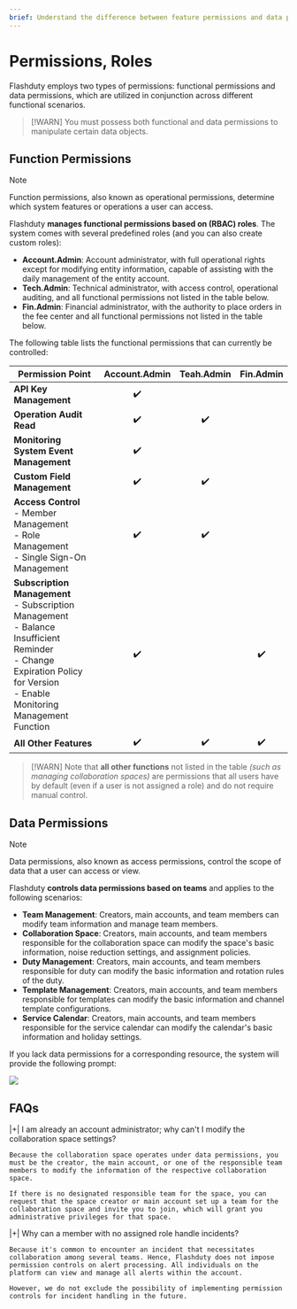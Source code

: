 ```yaml
---
brief: Understand the difference between feature permissions and data permissions
---
```


# Permissions, Roles

Flashduty employs two types of permissions: functional permissions and data permissions, which are utilized in conjunction across different functional scenarios.

> [!WARN]
> You must possess both functional and data permissions to manipulate certain data objects.

## Function Permissions
> [!NOTE]
> Function permissions, also known as operational permissions, determine which system features or operations a user can access.

Flashduty **manages functional permissions based on (RBAC) roles**. The system comes with several predefined roles (and you can also create custom roles):

- **Account.Admin**: Account administrator, with full operational rights except for modifying entity information, capable of assisting with the daily management of the entity account.
- **Tech.Admin**: Technical administrator, with access control, operational auditing, and all functional permissions not listed in the table below.
- **Fin.Admin**: Financial administrator, with the authority to place orders in the fee center and all functional permissions not listed in the table below.

The following table lists the functional permissions that can currently be controlled:

| Permission Point | Account.Admin | Teah.Admin | Fin.Admin |
| ------------ | :--------: | :--------:  | :--------: |
| **API Key Management**    | ✔️       |            |            |
| **Operation Audit Read**     | ✔️ | ✔️ |  |
| **Monitoring System Event Management**    | ✔️ |  |  |
| **Custom Field Management**    | ✔️ | ✔️ |  |
| **Access Control**<br>- Member Management<br>- Role Management<br>- Single Sign-On Management     | ✔️ | ✔️ |  |
| **Subscription Management**<br>- Subscription Management<br>- Balance Insufficient Reminder<br>- Change Expiration Policy for Version<br>- Enable Monitoring Management Function    | ✔️ |  | ✔️ |
| **All Other Features** | ✔️ | ✔️ | ✔️ |

> [!WARN]
> Note that **all other functions** not listed in the table *(such as managing collaboration spaces)* are permissions that all users have by default (even if a user is not assigned a role) and do not require manual control.

## Data Permissions
> [!NOTE]
> Data permissions, also known as access permissions, control the scope of data that a user can access or view.

Flashduty **controls data permissions based on teams** and applies to the following scenarios:

- **Team Management**: Creators, main accounts, and team members can modify team information and manage team members.
- **Collaboration Space**: Creators, main accounts, and team members responsible for the collaboration space can modify the space's basic information, noise reduction settings, and assignment policies.
- **Duty Management**: Creators, main accounts, and team members responsible for duty can modify the basic information and rotation rules of the duty.
- **Template Management**: Creators, main accounts, and team members responsible for templates can modify the basic information and channel template configurations.
- **Service Calendar**: Creators, main accounts, and team members responsible for the service calendar can modify the calendar's basic information and holiday settings.

If you lack data permissions for a corresponding resource, the system will provide the following prompt:

![](https://fcdoc.github.io/img/zh/flashduty/feature/permission_overview/1.avif)

## FAQs

|+| I am already an account administrator; why can't I modify the collaboration space settings?

    Because the collaboration space operates under data permissions, you must be the creator, the main account, or one of the responsible team members to modify the information of the respective collaboration space.

    If there is no designated responsible team for the space, you can request that the space creator or main account set up a team for the collaboration space and invite you to join, which will grant you administrative privileges for that space.

|+| Why can a member with no assigned role handle incidents?

    Because it's common to encounter an incident that necessitates collaboration among several teams. Hence, Flashduty does not impose permission controls on alert processing. All individuals on the platform can view and manage all alerts within the account.

    However, we do not exclude the possibility of implementing permission controls for incident handling in the future.